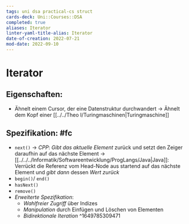 ```yaml
---
tags: uni dsa practical-cs struct
cards-deck: Uni::Courses::DSA
completed: true
aliases: Iterator
linter-yaml-title-alias: Iterator
date-of-creation: 2022-07-21
mod-date: 2022-09-10
---
```


# Iterator

## Eigenschaften:
- Ähnelt einem Cursor, der eine Datenstruktur durchwandert
→ Ähnelt dem Kopf einer [[../../Theo I/Turingmaschinen|Turingmaschine]]

## Spezifikation: #fc
- `next()`
	→ *CPP*: *Gibt das aktuelle Element* zurück und setzt den Zeiger daraufhin auf das nächste Element
	→ [[../../../Informatik/Softwareentwicklung/ProgLangs/Java|Java]]: Verrückt die Referenz vom Head-Node aus startend auf das nächste Element und *gibt dann* dessen *Wert zurück*
- `begin()`/ `end()`
- `hasNext()`
- `remove()`
- *Erweiterte Spezifikation*:
	- *Wahlfreier Zugriff* über Indizes
	- *Manipulation* durch Einfügen und Löschen von Elementen
	- *Bidirektionale Iteration*
^1649785309471
